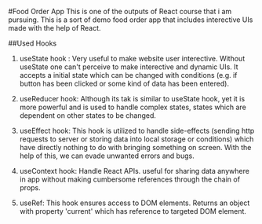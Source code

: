 #Food Order App
This is one of the outputs of React course that i am pursuing. This is a sort of demo food order app that includes interective UIs made with the help of React.

##Used Hooks
1. useState hook : Very useful to make website user interective. Without useState one can't perceive to make interective and dynamic UIs. It accepts a initial state which can be changed with conditions (e.g. if button has been clicked or some kind of data has been entered).

2. useReducer hook: Although its tak is similar to useState hook, yet it is more powerful and is used to handle complex states, states which are dependent on other states to be changed.

3. useEffect hook: This hook is utilized to handle side-effects (sending http requests to server or storing data into local storage or conditions) which have directly nothing to do with bringing something on screen. With the help of this, we can evade unwanted errors and bugs.

4. useContext hook: Handle React APIs. useful for sharing data anywhere in app without making cumbersome references through the chain of props.

5. useRef: This hook ensures access to DOM elements. Returns an object with property 'current' which has reference to targeted DOM element.


